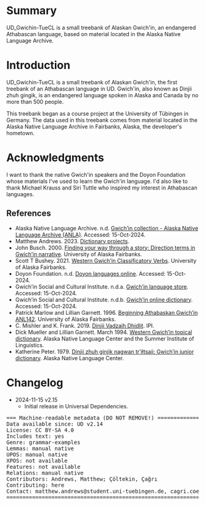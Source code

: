 # Summary

UD_Gwichin-TueCL is a small treebank of Alaskan Gwich'in, an endangered Athabascan language, based on material located in the Alaska Native Language Archive. 

# Introduction

UD_Gwichin-TueCL is a small treebank of Alaskan Gwich'in, the first treebank of an Athabascan language in UD. Gwich'in, also known as Dinjii zhuh gingik, is an endangered language spoken in Alaska and Canada by no more than 500 people. 

This treebank began as a course project at the University of Tübingen in Germany. The data used in this treebank comes from material located in the Alaska Native Language Archive in Fairbanks, Alaska, the developer's hometown. 

# Acknowledgments

I want to thank the native Gwich'in speakers and the Doyon Foundation whose materials I've used to learn the Gwich'in language. I'd also like to thank Michael Krauss and Siri Tuttle who inspired my interest in Athabascan languages.

## References

* Alaska Native Language Archive. n.d. [Gwich’in collection - Alaska Native Language Archive (ANLA)](https://www.uaf.edu/anla/collections/gwichin/). Accessed: 15-Oct-2024.
* Matthew Andrews. 2023. [Dictionary projects](https://shoowadoo.github.io/Dictionary-projects/).
* John Busch. 2000. [Finding your way through a story: Direction terms in Gwich’in narrative](https://www.uaf.edu/anla/record.php?identifier=KU000B2000). University of Alaska Fairbanks.
* Scott T Bushey. 2021. [Western Gwich’in Classificatory Verbs](https://scholarworks.alaska.edu/handle/11122/12544). University of Alaska Fairbanks.
* Doyon Foundation. n.d. [Doyon languages online](https://doyonfoundation.com/language/doyon-languages-online/). Accessed: 15-Oct-2024.
* Gwich’in Social and Cultural Institute. n.d.a. [Gwich’in language store](https://gwichinlanguage.org/store). Accessed: 15-Oct-2024.
* Gwich’in Social and Cultural Institute. n.d.b. [Gwich’in online dictionary](https://dictionary.gwichinlanguage.org/). Accessed: 15-Oct-2024.
* Patrick Marlow and Lillian Garnett. 1996. [Beginning Athabaskan Gwich’in ANL142](https://www.uaf.edu/anla/record.php?identifier=KU985G1996b). University of Alaska Fairbanks. 
* C. Mishler and K. Frank. 2019. [Dinjii Vadzaih Dhidlit](https://books.google.de/books?id=7Y_gwQEACAAJ). IPI.
* Dick Mueller and Lillian Garnett. March 1994. [Western Gwich’in topical dictionary](https://www.uaf.edu/anla/record.php?identifier=KU960M1991). Alaska Native Language Center and the Summer Institute of Linguistics.
* Katherine Peter. 1979. [Dinjii zhuh ginjik nagwan tr’iłtsaii: Gwich’in junior dictionary](https://www.uaf.edu/anla/record.php?identifier=KU973P1979a). Alaska Native Language Center.


# Changelog

* 2024-11-15 v2.15
  * Initial release in Universal Dependencies.


<pre>
=== Machine-readable metadata (DO NOT REMOVE!) ================================
Data available since: UD v2.14
License: CC BY-SA 4.0
Includes text: yes
Genre: grammar-examples
Lemmas: manual native
UPOS: manual native
XPOS: not available
Features: not available
Relations: manual native
Contributors: Andrews, Matthew; Çöltekin, Çağrı
Contributing: here
Contact: matthew.andrews@student.uni-tuebingen.de, cagri.coeltekin@uni-tuebingen.de
===============================================================================
</pre>
